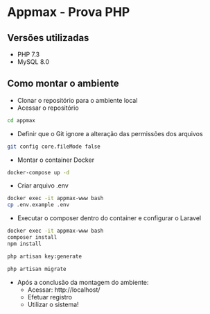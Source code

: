Appmax - Prova PHP
=======================================

Versões utilizadas
----------------------

- PHP 7.3
- MySQL 8.0

Como montar o ambiente
----------------------

- Clonar o repositório para o ambiente local
- Acessar o repositório

```bash
cd appmax
```

- Definir que o Git ignore a alteração das permissões dos arquivos

```bash
git config core.fileMode false
```

- Montar o container Docker

```bash
docker-compose up -d
```

- Criar arquivo .env

```bash
docker exec -it appmax-www bash
cp .env.example .env
```

- Executar o composer dentro do container e configurar o Laravel

```bash
docker exec -it appmax-www bash
composer install
npm install

php artisan key:generate

php artisan migrate
```

- Após a conclusão da montagem do ambiente:
    - Acessar: http://localhost/
    - Efetuar registro
    - Utilizar o sistema!